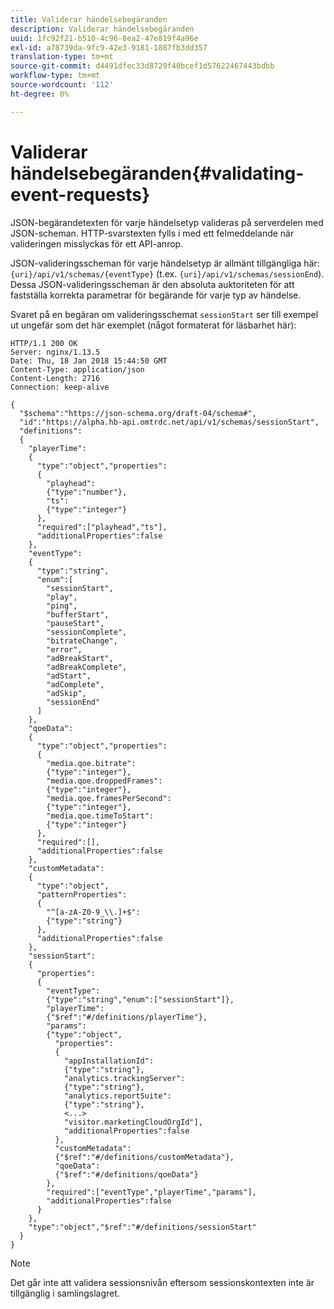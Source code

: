 ```yaml
---
title: Validerar händelsebegäranden
description: Validerar händelsebegäranden
uuid: 1fc92f21-b510-4c96-8ea2-47e819f4a96e
exl-id: a78739da-9fc9-42e3-9181-1887fb3dd357
translation-type: tm+mt
source-git-commit: d4491dfec33d8729f40bcef1d57622467443bdbb
workflow-type: tm+mt
source-wordcount: '112'
ht-degree: 0%

---
```


# Validerar händelsebegäranden{#validating-event-requests}

JSON-begärandetexten för varje händelsetyp valideras på serverdelen med JSON-scheman. HTTP-svarstexten fylls i med ett felmeddelande när valideringen misslyckas för ett API-anrop.

JSON-valideringsscheman för varje händelsetyp är allmänt tillgängliga här: `{uri}/api/v1/schemas/{eventType}` (t.ex. `{uri}/api/v1/schemas/sessionEnd`). Dessa JSON-valideringsscheman är den absoluta auktoriteten för att fastställa korrekta parametrar för begärande för varje typ av händelse.

Svaret på en begäran om valideringsschemat `sessionStart` ser till exempel ut ungefär som det här exemplet (något formaterat för läsbarhet här):

```
HTTP/1.1 200 OK
Server: nginx/1.13.5
Date: Thu, 18 Jan 2018 15:44:50 GMT
Content-Type: application/json
Content-Length: 2716
Connection: keep-alive

{
  "$schema":"https://json-schema.org/draft-04/schema#",
  "id":"https://alpha.hb-api.omtrdc.net/api/v1/schemas/sessionStart",
  "definitions":
  {
    "playerTime":
    {
      "type":"object","properties":
      {
        "playhead":
        {"type":"number"},
        "ts":
        {"type":"integer"}
      },
      "required":["playhead","ts"],
      "additionalProperties":false
    },
    "eventType":
    {
      "type":"string",
      "enum":[
        "sessionStart",
        "play",
        "ping",
        "bufferStart",
        "pauseStart",
        "sessionComplete",
        "bitrateChange",
        "error",
        "adBreakStart",
        "adBreakComplete",
        "adStart",
        "adComplete",
        "adSkip",
        "sessionEnd"
      ]
    },
    "qoeData":
    {
      "type":"object","properties":
      {
        "media.qoe.bitrate":
        {"type":"integer"},
        "media.qoe.droppedFrames":
        {"type":"integer"},
        "media.qoe.framesPerSecond":
        {"type":"integer"},
        "media.qoe.timeToStart":
        {"type":"integer"}
      },
      "required":[],
      "additionalProperties":false
    },
    "customMetadata":
    {
      "type":"object",
      "patternProperties":
      {
        "^[a-zA-Z0-9_\\.]+$":
        {"type":"string"}
      },
      "additionalProperties":false
    },
    "sessionStart":
    {
      "properties":
      {
        "eventType":
        {"type":"string","enum":["sessionStart"]},
        "playerTime":
        {"$ref":"#/definitions/playerTime"},
        "params":
        {"type":"object",
          "properties":
          {
            "appInstallationId":
            {"type":"string"},
            "analytics.trackingServer":
            {"type":"string"},
            "analytics.reportSuite":
            {"type":"string"},
            <...>
            "visitor.marketingCloudOrgId"],
            "additionalProperties":false
          },
          "customMetadata":
          {"$ref":"#/definitions/customMetadata"},
          "qoeData":
          {"$ref":"#/definitions/qoeData"}
        },
        "required":["eventType","playerTime","params"],
        "additionalProperties":false
      }
    },
    "type":"object","$ref":"#/definitions/sessionStart"
  }
}
```

>[!NOTE]
>
>Det går inte att validera sessionsnivån eftersom sessionskontexten inte är tillgänglig i samlingslagret.
